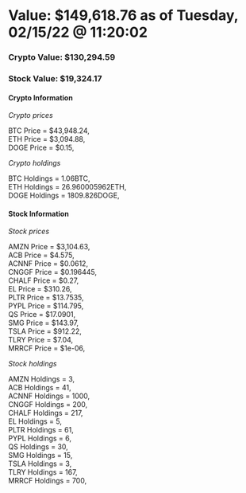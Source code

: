 # Value: $149,618.76 as of Tuesday, 02/15/22 @ 11:20:02 

### Crypto Value: $130,294.59

### Stock Value: $19,324.17

#### Crypto Information 
*Crypto prices* 

BTC Price = $43,948.24,  
ETH Price = $3,094.88,  
DOGE Price = $0.15,  


*Crypto holdings* 

BTC Holdings = 1.06BTC,  
ETH Holdings = 26.960005962ETH,  
DOGE Holdings = 1809.826DOGE,  


#### Stock Information 

*Stock prices* 

AMZN Price = $3,104.63,  
ACB Price = $4.575,  
ACNNF Price = $0.0612,  
CNGGF Price = $0.196445,  
CHALF Price = $0.27,  
EL Price = $310.26,  
PLTR Price = $13.7535,  
PYPL Price = $114.795,  
QS Price = $17.0901,  
SMG Price = $143.97,  
TSLA Price = $912.22,  
TLRY Price = $7.04,  
MRRCF Price = $1e-06,  


*Stock holdings* 

AMZN Holdings = 3,  
ACB Holdings = 41,  
ACNNF Holdings = 1000,  
CNGGF Holdings = 200,  
CHALF Holdings = 217,  
EL Holdings = 5,  
PLTR Holdings = 61,  
PYPL Holdings = 6,  
QS Holdings = 30,  
SMG Holdings = 15,  
TSLA Holdings = 3,  
TLRY Holdings = 167,  
MRRCF Holdings = 700,  


